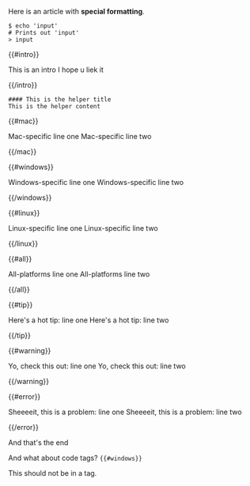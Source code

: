 Here is an article with **special formatting**.

``` command-line
$ echo 'input'
# Prints out 'input'
> input
```

{{#intro}}

This is an intro
I hope u liek it

{{/intro}}

``` helper
#### This is the helper title
This is the helper content
```

{{#mac}}

Mac-specific line one
Mac-specific line two

{{/mac}}

{{#windows}}

Windows-specific line one
Windows-specific line two

{{/windows}}

{{#linux}}

Linux-specific line one
Linux-specific line two

{{/linux}}

{{#all}}

All-platforms line one
All-platforms line two

{{/all}}

{{#tip}}

Here's a hot tip: line one
Here's a hot tip: line two

{{/tip}}

{{#warning}}

Yo, check this out: line one
Yo, check this out: line two

{{/warning}}

{{#error}}

Sheeeeit, this is a problem: line one
Sheeeeit, this is a problem: line two

{{/error}}

And that's the end

And what about code tags? `{{#windows}}`

This should not be in a tag.
